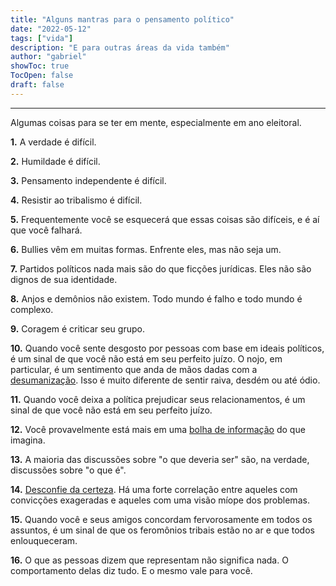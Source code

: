 ```yaml
---
title: "Alguns mantras para o pensamento político"
date: "2022-05-12"
tags: ["vida"]
description: "E para outras áreas da vida também"
author: "gabriel"
showToc: true
TocOpen: false
draft: false
---
```


---

Algumas coisas para se ter em mente, especialmente em ano eleitoral.

**1\.** A verdade é difícil.

**2\.** Humildade é difícil.

**3\.** Pensamento independente é difícil.

**4\.** Resistir ao tribalismo é difícil.

**5\.** Frequentemente você se esquecerá que essas coisas são difíceis, e é aí que você falhará.

**6\.** Bullies vêm em muitas formas. Enfrente eles, mas não seja um.

**7\.** Partidos políticos nada mais são do que ficções jurídicas. Eles não são dignos de sua identidade.

**8\.** Anjos e demônios não existem. Todo mundo é falho e todo mundo é complexo.

**9\.** Coragem é criticar seu grupo.

**10\.** Quando você sente desgosto por pessoas com base em ideais políticos, é um sinal de que você não está em seu perfeito juízo. O nojo, em particular, é um sentimento que anda de mãos dadas com a [desumanização](https://en.wikipedia.org/wiki/Dehumanization). Isso é muito diferente de sentir raiva, desdém ou até ódio.

**11\.** Quando você deixa a política prejudicar seus relacionamentos, é um sinal de que você não está em seu perfeito juízo.

**12\.** Você provavelmente está mais em uma [bolha de informação](https://en.wikipedia.org/wiki/Filter_bubble) do que imagina.

**13\.** A maioria das discussões sobre "o que deveria ser" são, na verdade, discussões sobre "o que é".

**14\.** [Desconfie da certeza](https://en.wikipedia.org/wiki/Dunning%E2%80%93Kruger_effect). Há uma forte correlação entre aqueles com convicções exageradas e aqueles com uma visão míope dos problemas.

**15\.** Quando você e seus amigos concordam fervorosamente em todos os assuntos, é um sinal de que os feromônios tribais estão no ar e que todos enlouqueceram.

**16\.** O que as pessoas dizem que representam não significa nada. O comportamento delas diz tudo. E o mesmo vale para você.